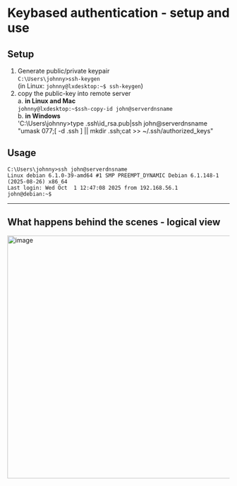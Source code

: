 # Keybased authentication - setup and use

## Setup 
1. Generate public/private keypair  
   `C:\Users\johnny>ssh-keygen `  
   (in Linux: `johnny@lxdesktop:~$ ssh-keygen`)
3. copy the public-key into remote server  
  a. **in Linux and Mac**  
   `johnny@lxdesktop:~$ssh-copy-id john@serverdnsname`  
  b. **in Windows**  
   'C:\Users\johnny>type .ssh\id_rsa.pub|ssh john@serverdnsname "umask 077;[ -d  .ssh ] || mkdir .ssh;cat >> ~/.ssh/authorized_keys"



   


## Usage
```text
C:\Users\johnny>ssh john@serverdnsname
Linux debian 6.1.0-39-amd64 #1 SMP PREEMPT_DYNAMIC Debian 6.1.148-1 (2025-08-26) x86_64
Last login: Wed Oct  1 12:47:08 2025 from 192.168.56.1
john@debian:~$
```

---  

## What happens behind the scenes - logical view
<img width="844" height="551" alt="image" src="https://github.com/user-attachments/assets/6d692d87-766e-4874-948a-5c8092600bf7" />




